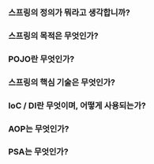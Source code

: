 ### 스프링의 정의가 뭐라고 생각합니까?

### 스프링의 목적은 무엇인가?

### POJO란 무엇인가?

### 스프링의 핵심 기술은 무엇인가?

### IoC / DI란 무엇이며, 어떻게 사용되는가?

### AOP는 무엇인가?

### PSA는 무엇인가?
